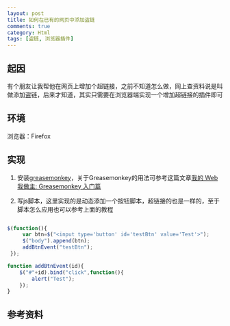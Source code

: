 ```yaml
---
layout: post
title: 如何在已有的网页中添加盗链  
comments: true
category: Html
tags: [盗链, 浏览器插件]
---
```


## 起因

有个朋友让我帮他在网页上增加个超链接，之前不知道怎么做，网上查资料说是叫做添加盗链，后来才知道，其实只需要在浏览器端实现一个增加超链接的插件即可

## 环境

浏览器：Firefox

## 实现

1)  安装[greasemonkey](https://addons.mozilla.org/en-US/firefox/addon/greasemonkey/)，关于Greasemonkey的用法可参考这篇文章[我的 Web 我做主: Greasemonkey 入门篇](https://www.ibm.com/developerworks/cn/opensource/os-cn-greasemonkey/)

2)    写js脚本，这里实现的是动态添加一个按钮脚本，超链接的也是一样的，至于脚本怎么应用也可以参考上面的教程

```js

$(function(){
     var btn=$("<input type='button' id='testBtn' value='Test'>");
     $("body").append(btn);
     addBtnEvent("testBtn");
 });

function addBtnEvent(id){
    $("#"+id).bind("click",function(){
        alert("Test");
    });
}

```

## 参考资料


